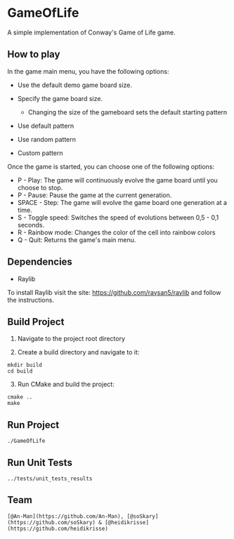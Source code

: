 # GameOfLife

A simple implementation of Conway's Game of Life game. 

## How to play

In the game main menu, you have the following options:

- Use the default demo game board size.
- Specify the game board size.
    * Changing the size of the gameboard sets the default starting pattern

- Use default pattern
- Use random pattern
- Custom pattern

Once the game is started, you can choose one of the following options:

- P - Play: The game will continuously evolve the game board until you choose to stop.
- P - Pause: Pause the game at the current generation.
- SPACE - Step: The game will evolve the game board one generation at a time.
- S - Toggle speed: Switches the speed of evolutions between 0,5 - 0,1 seconds.
- R - Rainbow mode: Changes the color of the cell into rainbow colors
- Q - Quit: Returns the game's main menu.

## Dependencies

- Raylib

To install Raylib visit the site: https://github.com/raysan5/raylib and follow the instructions.  

## Build Project

1. Navigate to the project root directory

2. Create a build directory and navigate to it:

```shell
mkdir build
cd build
```

3. Run CMake and build the project:

```shell
cmake ..
make
```

## Run Project

```shell
./GameOfLife
```

## Run Unit Tests

```shell
../tests/unit_tests_results
```

## Team

```shell
[@An-Man](https://github.com/An-Man), [@soSkary](https://github.com/soSkary) & [@heidikrisse](https://github.com/heidikrisse)
```
